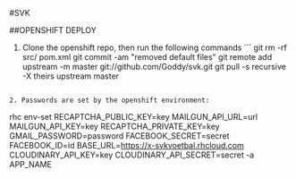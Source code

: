 #SVK

##OPENSHIFT DEPLOY

1. Clone the openshift repo, then run the following commands
´´´
git rm -rf src/ pom.xml
git commit -am "removed default files"
git remote add upstream -m master git://github.com/Goddy/svk.git
git pull -s recursive -X theirs upstream master
```

2. Passwords are set by the openshift environment:
```
rhc env-set RECAPTCHA_PUBLIC_KEY=key MAILGUN_API_URL=url MAILGUN_API_KEY=key RECAPTCHA_PRIVATE_KEY=key GMAIL_PASSWORD=password FACEBOOK_SECRET=secret FACEBOOK_ID=id BASE_URL=https://x-svkvoetbal.rhcloud.com CLOUDINARY_API_KEY=key CLOUDINARY_API_SECRET=secret -a APP_NAME
```
